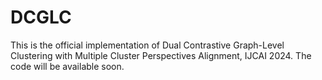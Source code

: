 # DCGLC
This is the official implementation of Dual Contrastive Graph-Level Clustering with Multiple Cluster Perspectives Alignment, IJCAI 2024. The code will be available soon.
